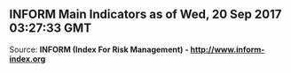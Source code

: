 ## INFORM Main Indicators as of Wed, 20 Sep 2017 03:27:33 GMT

Source: **INFORM (Index For Risk Management) - http://www.inform-index.org**
